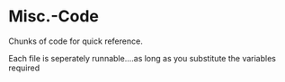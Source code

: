 # Misc.-Code
Chunks of code for quick reference.

Each file is seperately runnable....as long as you substitute the variables required
